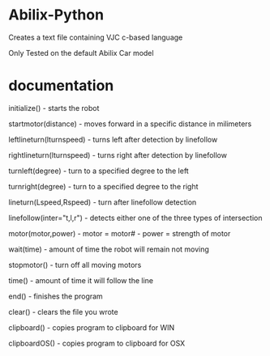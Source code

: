 # Abilix-Python
Creates a text file containing VJC c-based language 

Only Tested on the default Abilix Car model 

# documentation

initialize() - starts the robot

startmotor(distance) - moves forward in a specific distance in milimeters

leftlineturn(lturnspeed) - turns left after detection by linefollow

rightlineturn(lturnspeed) - turns right after detection by linefollow

turnleft(degree) - turn to a specified degree to the left

turnright(degree) - turn to a specified degree to the right

lineturn(Lspeed,Rspeed) - turn after linefollow detection

linefollow(inter="t,l,r") - detects either one of the three types of intersection

motor(motor,power) - motor = motor# - power = strength of motor

wait(time) - amount of time the robot will remain not moving

stopmotor() - turn off all moving motors

time() - amount of time it will follow the line

end() - finishes the program

clear() - clears the file you wrote

clipboard() - copies program to clipboard for WIN

clipboardOS() - copies program to clipboard for OSX


